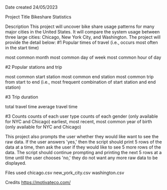 Date created
24/05/2023

Project Title
Bikeshare Statistics

Description
This project will uncover bike share usage patterns for many major cities in the United States. It will compare the system usage between three large cities: Chicago, New York City, and Washington. The project will provide the detail below: #1 Popular times of travel (i.e., occurs most often in the start time)

most common month most common day of week most common hour of day

#2 Popular stations and trip

most common start station most common end station most common trip from start to end (i.e., most frequent combination of start station and end station) 

#3 Trip duration

total travel time average travel time

#3 Counts
counts of each user type
counts of each gender (only available for NYC and Chicago)
earliest, most recent, most common year of birth (only available for NYC and Chicago)


This project also prompts the user whether they would like want to see the raw data. If the user answers 'yes,' then the script should print 5 rows of the data at a time, then ask the user if they would like to see 5 more rows of the data. The script should continue prompting and printing the next 5 rows at a time until the user chooses 'no,' they do not want any more raw data to be displayed.

Files used
chicago.csv new_york_city.csv washington.csv

Credits
https://motivateco.com/